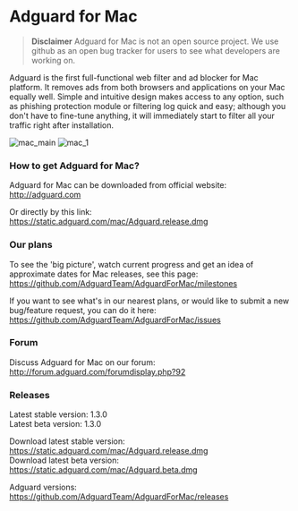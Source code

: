 # Adguard for Mac

> **Disclaimer** Adguard for Mac is not an open source project. We use github as an open bug tracker for users to see what developers are working on.

Adguard is the first full-functional web filter and ad blocker for Mac platform. It removes ads from both browsers and applications on your Mac equally well. Simple and intuitive design makes access to any option, such as phishing protection module or filtering log quick and easy; although you don't have to fine-tune anything, it will immediately start to filter all your traffic right after installation.

![mac_main](https://cloud.githubusercontent.com/assets/8577533/10606690/4e3e8886-773d-11e5-8a13-567a948d0178.png)
![mac_1](https://cloud.githubusercontent.com/assets/8577533/10606740/8f3c04bc-773d-11e5-8a99-215d80185d32.png)

### How to get Adguard for Mac?  
Adguard for Mac can be downloaded from official website:
http://adguard.com

Or directly by this link: 
https://static.adguard.com/mac/Adguard.release.dmg

### Our plans

To see the 'big picture', watch current progress and get an idea of approximate dates for Mac releases, see this page: https://github.com/AdguardTeam/AdguardForMac/milestones

If you want to see what's in our nearest plans, or would like to submit a new bug/feature request, you can do it here: https://github.com/AdguardTeam/AdguardForMac/issues

### Forum

Discuss Adguard for Mac on our forum:
http://forum.adguard.com/forumdisplay.php?92

### Releases

Latest stable version: 1.3.0 <br/>
Latest beta version: 1.3.0

Download latest stable version: https://static.adguard.com/mac/Adguard.release.dmg <br/>
Download latest beta version: https://static.adguard.com/mac/Adguard.beta.dmg

Adguard versions: https://github.com/AdguardTeam/AdguardForMac/releases

